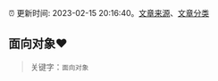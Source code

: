 :alarm_clock: 更新时间: 2023-02-15 20:16:40。[文章来源](/README.md)、[文章分类](/TAGS.md)

## 面向对象❤️


> 关键字：`面向对象`



